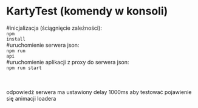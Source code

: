 # KartyTest (komendy w konsoli)
#inicjalizacja (ściągnięcie zależności):<br>
<code>npm install</code><br>
#uruchomienie serwera json:<br>
<code>npm run api</code><br>
#uruchomienie aplikacji z proxy do serwera json:<br>
<code>npm run start</code>

<br><br>
odpowiedź serwera ma ustawiony delay 1000ms aby testować pojawienie się animacji loadera
